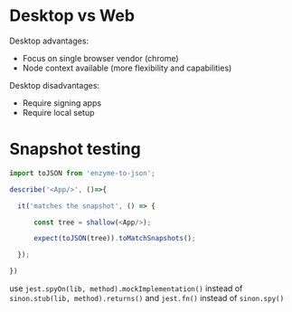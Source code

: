 
# Desktop vs Web

Desktop advantages:
  - Focus on single browser vendor (chrome)
  - Node context available (more flexibility and capabilities)

Desktop disadvantages:
  - Require signing apps
  - Require local setup

# Snapshot testing

```js
import toJSON from 'enzyme-to-json';

describe('<App/>', ()=>{

  it('matches the snapshot', () => {

      const tree = shallow(<App/>);

      expect(toJSON(tree)).toMatchSnapshots();

  });

})
```

use `jest.spyOn(lib, method).mockImplementation()` instead of `sinon.stub(lib, method).returns()` and `jest.fn()` instead of `sinon.spy()`


